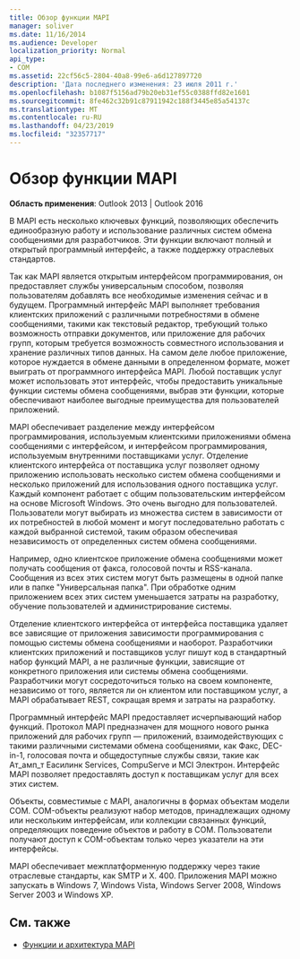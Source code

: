 ```yaml
---
title: Обзор функции MAPI
manager: soliver
ms.date: 11/16/2014
ms.audience: Developer
localization_priority: Normal
api_type:
- COM
ms.assetid: 22cf56c5-2804-40a8-99e6-a6d127897720
description: 'Дата последнего изменения: 23 июля 2011 г.'
ms.openlocfilehash: b1087f5156ad79b20eb31ef55c0388ffd82e1601
ms.sourcegitcommit: 8fe462c32b91c87911942c188f3445e85a54137c
ms.translationtype: MT
ms.contentlocale: ru-RU
ms.lasthandoff: 04/23/2019
ms.locfileid: "32357717"
---
```

# <a name="mapi-feature-overview"></a>Обзор функции MAPI
 
**Область применения**: Outlook 2013 | Outlook 2016 
  
В MAPI есть несколько ключевых функций, позволяющих обеспечить единообразную работу и использование различных систем обмена сообщениями для разработчиков. Эти функции включают полный и открытый программный интерфейс, а также поддержку отраслевых стандартов. 
  
Так как MAPI является открытым интерфейсом программирования, он предоставляет службы универсальным способом, позволяя пользователям добавлять все необходимые изменения сейчас и в будущем. Программный интерфейс MAPI выполняет требования клиентских приложений с различными потребностями в обмене сообщениями, такими как текстовый редактор, требующий только возможность отправки документов, или приложение для рабочих групп, которым требуется возможность совместного использования и хранение различных типов данных. На самом деле любое приложение, которое нуждается в обмене данными в определенном формате, может выиграть от программного интерфейса MAPI. Любой поставщик услуг может использовать этот интерфейс, чтобы предоставить уникальные функции системы обмена сообщениями, выбрав эти функции, которые обеспечивают наиболее выгодные преимущества для пользователей приложений.
  
MAPI обеспечивает разделение между интерфейсом программирования, используемым клиентскими приложениями обмена сообщениями с интерфейсом, и интерфейсом программирования, используемым внутренними поставщиками услуг. Отделение клиентского интерфейса от поставщика услуг позволяет одному приложению использовать несколько систем обмена сообщениями и несколько приложений для использования одного поставщика услуг. Каждый компонент работает с общим пользовательским интерфейсом на основе Microsoft Windows. Это очень выгодно для пользователей. Пользователи могут выбирать из множества систем в зависимости от их потребностей в любой момент и могут последовательно работать с каждой выбранной системой, таким образом обеспечивая независимость от определенных систем обмена сообщениями. 
  
Например, одно клиентское приложение обмена сообщениями может получать сообщения от факса, голосовой почты и RSS-канала. Сообщения из всех этих систем могут быть размещены в одной папке или в папке "Универсальная папка". При обработке одним приложением всех этих систем уменьшается затраты на разработку, обучение пользователей и администрирование системы. 
  
Отделение клиентского интерфейса от интерфейса поставщика удаляет все зависящие от приложения зависимости программирования с помощью системы обмена сообщениями и наоборот. Разработчики клиентских приложений и поставщиков услуг пишут код в стандартный набор функций MAPI, а не различные функции, зависящие от конкретного приложения или системы обмена сообщениями. Разработчики могут сосредоточиться только на своем компоненте, независимо от того, является ли он клиентом или поставщиком услуг, а MAPI обрабатывает REST, сокращая время и затраты на разработку.
  
Программный интерфейс MAPI предоставляет исчерпывающий набор функций. Протокол MAPI предназначен для мощного нового рынка приложений для рабочих групп — приложений, взаимодействующих с такими различными системами обмена сообщениями, как Факс, DEC-in-1, голосовая почта и общедоступные службы связи, такие как Ат_амп_т Еасилинк Services, CompuServe и MCI Электрон. Интерфейс MAPI позволяет предоставлять доступ к поставщикам услуг для всех этих систем. 
  
Объекты, совместимые с MAPI, аналогичны в формах объектам модели COM. COM-объекты реализуют набор методов, принадлежащих одному или нескольким интерфейсам, или коллекции связанных функций, определяющих поведение объектов и работу в COM. Пользователи получают доступ к COM-объектам только через указатели на эти интерфейсы.
  
MAPI обеспечивает межплатформенную поддержку через такие отраслевые стандарты, как SMTP и X. 400. Приложения MAPI можно запускать в Windows 7, Windows Vista, Windows Server 2008, Windows Server 2003 и Windows XP. 
  
## <a name="see-also"></a>См. также

- [Функции и архитектура MAPI](mapi-features-and-architecture.md)

